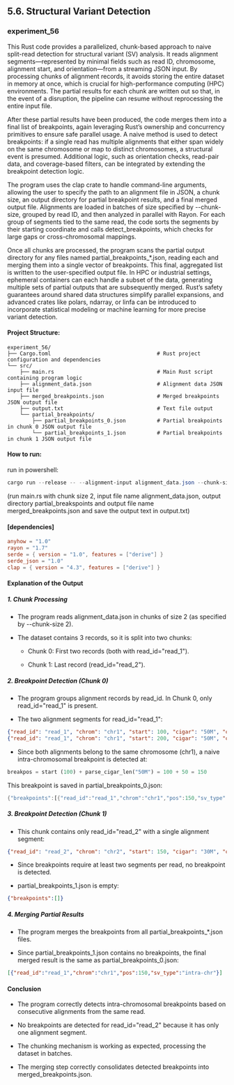 ## 5.6. Structural Variant Detection

### experiment_56

This Rust code provides a parallelized, chunk-based approach to naive split-read detection for structural variant (SV) analysis. It reads alignment segments—represented by minimal fields such as read ID, chromosome, alignment start, and orientation—from a streaming JSON input. By processing chunks of alignment records, it avoids storing the entire dataset in memory at once, which is crucial for high-performance computing (HPC) environments. The partial results for each chunk are written out so that, in the event of a disruption, the pipeline can resume without reprocessing the entire input file.

After these partial results have been produced, the code merges them into a final list of breakpoints, again leveraging Rust’s ownership and concurrency primitives to ensure safe parallel usage. A naive method is used to detect breakpoints: if a single read has multiple alignments that either span widely on the same chromosome or map to distinct chromosomes, a structural event is presumed. Additional logic, such as orientation checks, read-pair data, and coverage-based filters, can be integrated by extending the breakpoint detection logic.

The program uses the clap crate to handle command-line arguments, allowing the user to specify the path to an alignment file in JSON, a chunk size, an output directory for partial breakpoint results, and a final merged output file. Alignments are loaded in batches of size specified by --chunk-size, grouped by read ID, and then analyzed in parallel with Rayon. For each group of segments tied to the same read, the code sorts the segments by their starting coordinate and calls detect_breakpoints, which checks for large gaps or cross-chromosomal mappings.

Once all chunks are processed, the program scans the partial output directory for any files named partial_breakpoints_*.json, reading each and merging them into a single vector of breakpoints. This final, aggregated list is written to the user-specified output file. In HPC or industrial settings, ephemeral containers can each handle a subset of the data, generating multiple sets of partial outputs that are subsequently merged. Rust’s safety guarantees around shared data structures simplify parallel expansions, and advanced crates like polars, ndarray, or linfa can be introduced to incorporate statistical modeling or machine learning for more precise variant detection.

#### Project Structure:

```plaintext
experiment_56/
├── Cargo.toml                                  # Rust project configuration and dependencies
└── src/
    ├── main.rs                                 # Main Rust script containing program logic
    ├── alignment_data.json                     # Alignment data JSON input file
    ├── merged_breakpoints.json                 # Merged breakpoints JSON output file
    ├── output.txt                              # Text file output
    └── partial_breakpoints/
        ├── partial_breakpoints_0.json          # Partial breakpoints in chunk 0 JSON output file
        └── partial_breakpoints_1.json          # Partial breakpoints in chunk 1 JSON output file
```

#### How to run:

run in powershell:

```powershell
cargo run --release -- --alignment-input alignment_data.json --chunk-size 2 --partial-output-dir partial_breakpoints --merged-output merged_breakpoints.json | tee output.txt
```

(run main.rs with chunk size 2, input file name alignment_data.json, output directory partial_breakspoints and output file name merged_breakpoints.json and save the output text in output.txt) 
  
#### [dependencies]

```toml
anyhow = "1.0"
rayon = "1.7"
serde = { version = "1.0", features = ["derive"] }
serde_json = "1.0"
clap = { version = "4.3", features = ["derive"] }
```

#### Explanation of the Output

##### 1. Chunk Processing

* The program reads alignment_data.json in chunks of size 2 (as specified by --chunk-size 2).

* The dataset contains 3 records, so it is split into two chunks:

  * Chunk 0: First two records (both with read_id="read_1").

  * Chunk 1: Last record (read_id="read_2").

##### 2. Breakpoint Detection (Chunk 0)

* The program groups alignment records by read_id. In Chunk 0, only read_id="read_1" is present.

* The two alignment segments for read_id="read_1":

```json
{"read_id": "read_1", "chrom": "chr1", "start": 100, "cigar": "50M", "orientation": "+"}
{"read_id": "read_1", "chrom": "chr1", "start": 200, "cigar": "50M", "orientation": "-"}
```

* Since both alignments belong to the same chromosome (chr1), a naive intra-chromosomal breakpoint is detected at:

```rust
breakpos = start (100) + parse_cigar_len("50M") = 100 + 50 = 150
```

This breakpoint is saved in partial_breakpoints_0.json:

```rust
{"breakpoints":[{"read_id":"read_1","chrom":"chr1","pos":150,"sv_type":"intra-chr"}]}
```

##### 3. Breakpoint Detection (Chunk 1)

* This chunk contains only read_id="read_2" with a single alignment segment:

```json
{"read_id": "read_2", "chrom": "chr2", "start": 150, "cigar": "30M", "orientation": "+"}
```

* Since breakpoints require at least two segments per read, no breakpoint is detected.

* partial_breakpoints_1.json is empty:

```json
{"breakpoints":[]}
```

##### 4. Merging Partial Results

* The program merges the breakpoints from all partial_breakpoints_*.json files.

* Since partial_breakpoints_1.json contains no breakpoints, the final merged result is the same as partial_breakpoints_0.json:

```json
[{"read_id":"read_1","chrom":"chr1","pos":150,"sv_type":"intra-chr"}]
```

#### Conclusion

* The program correctly detects intra-chromosomal breakpoints based on consecutive alignments from the same read.

* No breakpoints are detected for read_id="read_2" because it has only one alignment segment.

* The chunking mechanism is working as expected, processing the dataset in batches.

* The merging step correctly consolidates detected breakpoints into merged_breakpoints.json.

